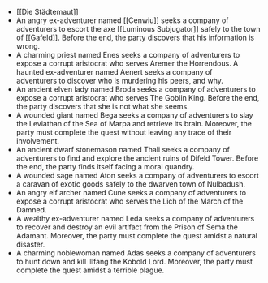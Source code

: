 - [[Die Städtemaut]]
- An angry ex-adventurer named [[Cenwiu]] seeks a company of adventurers to escort the axe [[Luminous Subjugator]] safely to the town of [[Gafeld]]. Before  the end, the party discovers that his information is wrong.
- A charming priest named Enes seeks a company of adventurers to expose a corrupt aristocrat who serves Aremer the Horrendous. A haunted ex-adventurer named Aenert seeks a company of  
   adventurers to discover who is murdering his peers, and why.
- An ancient elven lady named Broda seeks a company of adventurers to expose
  a corrupt aristocrat who serves The Goblin King. Before the end, the 
  party discovers that she is not what she seems.
- A wounded giant named Bega seeks a company of adventurers to slay the 
  Leviathan of the Sea of Marpa and retrieve its brain. Moreover, the 
  party must complete the quest without leaving any trace of their 
  involvement.
- An
  ancient dwarf stonemason named Thali seeks a company of adventurers to 
  find and explore the ancient ruins of Difeld Tower. Before the end, the 
  party finds itself facing a moral quandry.
- A
  wounded sage named Aton seeks a company of adventurers to escort a 
  caravan of exotic goods safely to the dwarven town of Nulbadush.
- An
  angry elf archer named Cune seeks a company of adventurers to expose a 
  corrupt aristocrat who serves the Lich of the March of the Damned.
- A
  wealthy ex-adventurer named Leda seeks a company of adventurers to 
  recover and destroy an evil artifact from the Prison of Sema the 
  Adamant. Moreover, the party must complete the quest amidst a natural 
  disaster.
- A 
  charming noblewoman named Adas seeks a company of adventurers to hunt 
  down and kill Illfang the Kobold Lord. Moreover, the party must complete
  the quest amidst a terrible plague.